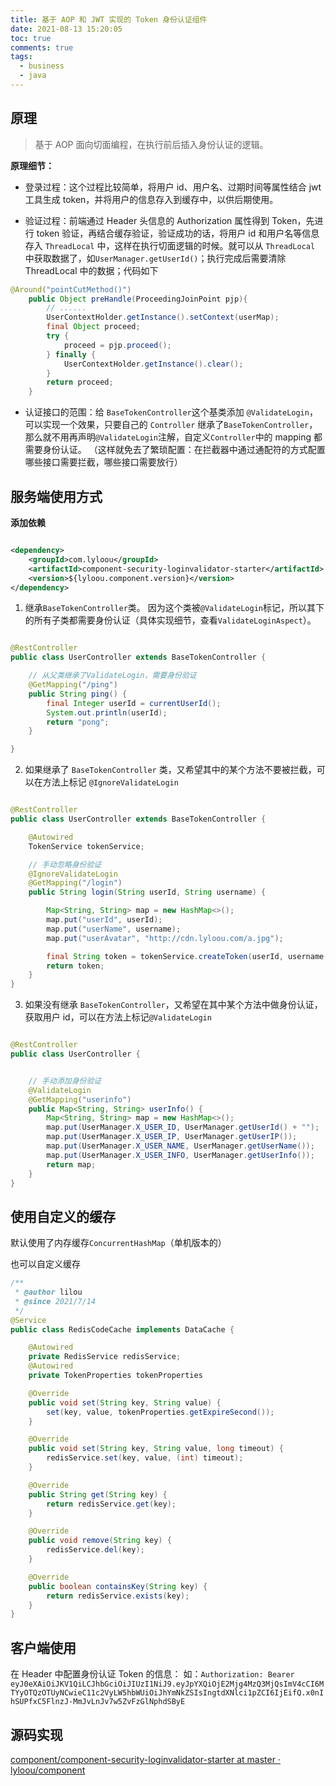 ```yaml
---
title: 基于 AOP 和 JWT 实现的 Token 身份认证组件
date: 2021-08-13 15:20:05
toc: true
comments: true
tags:
  - business
  - java
---
```


## 原理

> 基于 AOP 面向切面编程，在执行前后插入身份认证的逻辑。

**原理细节：**

- 登录过程：这个过程比较简单，将用户 id、用户名、过期时间等属性结合 jwt 工具生成 token，并将用户的信息存入到缓存中，以供后期使用。

- 验证过程：前端通过 Header 头信息的 Authorization 属性得到 Token，先进行 token 验证，再结合缓存验证，验证成功的话，将用户 id 和用户名等信息存入 `ThreadLocal` 中，这样在执行切面逻辑的时候。就可以从 `ThreadLocal` 中获取数据了，如`UserManager.getUserId()`；执行完成后需要清除 ThreadLocal 中的数据；代码如下

```java
@Around("pointCutMethod()")
    public Object preHandle(ProceedingJoinPoint pjp){
        // ......
        UserContextHolder.getInstance().setContext(userMap);
        final Object proceed;
        try {
            proceed = pjp.proceed();
        } finally {
            UserContextHolder.getInstance().clear();
        }
        return proceed;
    }
```

- 认证接口的范围：给 `BaseTokenController`这个基类添加 `@ValidateLogin`，
  可以实现一个效果，只要自己的 `Controller` 继承了`BaseTokenController`，那么就不用再声明`@ValidateLogin`注解，自定义`Controller`中的 mapping 都需要身份认证。
  （这样就免去了繁琐配置：在拦截器中通过通配符的方式配置哪些接口需要拦截，哪些接口需要放行）

## 服务端使用方式

**添加依赖**

```xml

<dependency>
    <groupId>com.lyloou</groupId>
    <artifactId>component-security-loginvalidator-starter</artifactId>
    <version>${lyloou.component.version}</version>
</dependency>
```

1. 继承`BaseTokenController`类。 因为这个类被`@ValidateLogin`标记，所以其下的所有子类都需要身份认证（具体实现细节，查看`ValidateLoginAspect`）。

```java

@RestController
public class UserController extends BaseTokenController {

    // 从父类继承了ValidateLogin，需要身份验证
    @GetMapping("/ping")
    public String ping() {
        final Integer userId = currentUserId();
        System.out.println(userId);
        return "pong";
    }

}
```

2. 如果继承了 `BaseTokenController` 类，又希望其中的某个方法不要被拦截，可以在方法上标记 `@IgnoreValidateLogin`

```java

@RestController
public class UserController extends BaseTokenController {

    @Autowired
    TokenService tokenService;

    // 手动忽略身份验证
    @IgnoreValidateLogin
    @GetMapping("/login")
    public String login(String userId, String username) {

        Map<String, String> map = new HashMap<>();
        map.put("userId", userId);
        map.put("userName", username);
        map.put("userAvatar", "http://cdn.lyloou.com/a.jpg");

        final String token = tokenService.createToken(userId, username, JSONUtil.toJsonStr(map));
        return token;
    }
}
```

3. 如果没有继承 `BaseTokenController`，又希望在其中某个方法中做身份认证，获取用户 id，可以在方法上标记`@ValidateLogin`

```java

@RestController
public class UserController {


    // 手动添加身份验证
    @ValidateLogin
    @GetMapping("userinfo")
    public Map<String, String> userInfo() {
        Map<String, String> map = new HashMap<>();
        map.put(UserManager.X_USER_ID, UserManager.getUserId() + "");
        map.put(UserManager.X_USER_IP, UserManager.getUserIP());
        map.put(UserManager.X_USER_NAME, UserManager.getUserName());
        map.put(UserManager.X_USER_INFO, UserManager.getUserInfo());
        return map;
    }
}
```

## 使用自定义的缓存

默认使用了内存缓存`ConcurrentHashMap`（单机版本的）

也可以自定义缓存

```java
/**
 * @author lilou
 * @since 2021/7/14
 */
@Service
public class RedisCodeCache implements DataCache {

    @Autowired
    private RedisService redisService;
    @Autowired
    private TokenProperties tokenProperties

    @Override
    public void set(String key, String value) {
        set(key, value, tokenProperties.getExpireSecond());
    }

    @Override
    public void set(String key, String value, long timeout) {
        redisService.set(key, value, (int) timeout);
    }

    @Override
    public String get(String key) {
        return redisService.get(key);
    }

    @Override
    public void remove(String key) {
        redisService.del(key);
    }

    @Override
    public boolean containsKey(String key) {
        return redisService.exists(key);
    }
}
```

## 客户端使用

在 Header 中配置身份认证 Token 的信息：
如：`Authorization: Bearer eyJ0eXAiOiJKV1QiLCJhbGciOiJIUzI1NiJ9.eyJpYXQiOjE2Mjg4MzQ3MjQsImV4cCI6MTYyOTQzOTUyNCwieC11c2VyLW5hbWUiOiJhYmNkZSIsIngtdXNlci1pZCI6IjEifQ.x0nIhSUPfxC5FlnzJ-MmJvLnJv7w5ZvFzGlNphdSByE`

## 源码实现

[component/component-security-loginvalidator-starter at master · lyloou/component](https://github.com/lyloou/component/tree/master/component-security-loginvalidator-starter)
